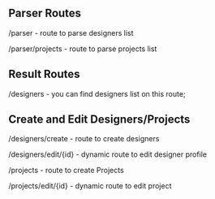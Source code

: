
## Parser Routes

/parser - route to parse designers list

/parser/projects - route to parse projects list

## Result Routes

/designers - you can find designers list on this route;


## Create and Edit Designers/Projects

/designers/create - route to create designers

/designers/edit/{id} - dynamic route to edit designer profile

/projects - route to create Projects

/projects/edit/{id} - dynamic route to edit project